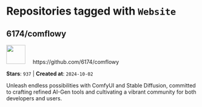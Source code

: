 # Repositories tagged with `Website`


## 6174/comflowy


<a href='https://github.com/6174/comflowy'>
<img src="https://avatars.githubusercontent.com/u/3872872?v=4" width="50" height="50"></a> &nbsp; &nbsp; https://github.com/6174/comflowy

**Stars**: `937` | **Created at**: `2024-10-02`


Unleash endless possibilities with ComfyUI and Stable Diffusion, committed to crafting refined AI-Gen tools and cultivating a vibrant community for both developers and users. 
